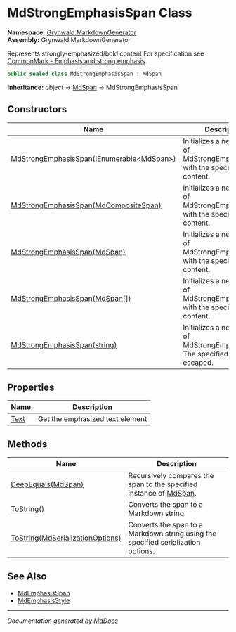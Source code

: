 ﻿<!--  
  <auto-generated>   
    The contents of this file were generated by a tool.  
    Changes to this file may be list if the file is regenerated  
  </auto-generated>   
-->

# MdStrongEmphasisSpan Class

**Namespace:** [Grynwald.MarkdownGenerator](../index.md)  
**Assembly:** Grynwald.MarkdownGenerator

Represents strongly\-emphasized\/bold content For specification see [CommonMark \- Emphasis and strong emphasis](https://spec.commonmark.org/0.28/#emphasis-and-strong-emphasis).

```csharp
public sealed class MdStrongEmphasisSpan : MdSpan
```

**Inheritance:** object → [MdSpan](../MdSpan/index.md) → MdStrongEmphasisSpan

## Constructors

| Name                                                                                                       | Description                                                                             |
| ---------------------------------------------------------------------------------------------------------- | --------------------------------------------------------------------------------------- |
| [MdStrongEmphasisSpan(IEnumerable\<MdSpan\>)](constructors/index.md#mdstrongemphasisspanienumerablemdspan) | Initializes a new instance of MdStrongEmphasisSpan with the specified content.          |
| [MdStrongEmphasisSpan(MdCompositeSpan)](constructors/index.md#mdstrongemphasisspanmdcompositespan)         | Initializes a new instance of MdStrongEmphasisSpan with the specified content.          |
| [MdStrongEmphasisSpan(MdSpan)](constructors/index.md#mdstrongemphasisspanmdspan)                           | Initializes a new instance of MdStrongEmphasisSpan with the specified content.          |
| [MdStrongEmphasisSpan(MdSpan\[\])](constructors/index.md#mdstrongemphasisspanmdspan)                       | Initializes a new instance of MdStrongEmphasisSpan with the specified content.          |
| [MdStrongEmphasisSpan(string)](constructors/index.md#mdstrongemphasisspanstring)                           | Initializes a new instance of MdStrongEmphasisSpan. The specified text will be escaped. |

## Properties

| Name                       | Description                     |
| -------------------------- | ------------------------------- |
| [Text](properties/Text.md) | Get the emphasized text element |

## Methods

| Name                                                                                   | Description                                                                              |
| -------------------------------------------------------------------------------------- | ---------------------------------------------------------------------------------------- |
| [DeepEquals(MdSpan)](methods/DeepEquals.md)                                            | Recursively compares the span to the specified instance of [MdSpan](../MdSpan/index.md). |
| [ToString()](methods/ToString.md#tostring)                                             | Converts the span to a Markdown string.                                                  |
| [ToString(MdSerializationOptions)](methods/ToString.md#tostringmdserializationoptions) | Converts the span to a Markdown string using the specified serialization options.        |

## See Also

- [MdEmphasisSpan](../MdEmphasisSpan/index.md)
- [MdEmphasisStyle](../MdEmphasisStyle/index.md)

___

*Documentation generated by [MdDocs](https://github.com/ap0llo/mddocs)*
